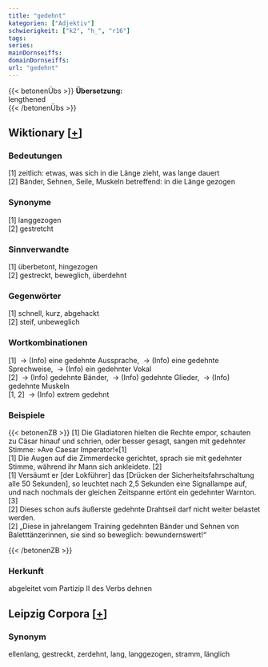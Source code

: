```yaml
---
title: "gedehnt"
kategorien: ["Adjektiv"]
schwierigkeit: ["k2", "h_", "r16"]
tags:
series:
mainDornseiffs:
domainDornseiffs:
url: "gedehnt"
---
```


{{< betonenÜbs >}}
**Übersetzung:**  
lengthened  
{{< /betonenÜbs >}}

## Wiktionary [[+](https://de.wiktionary.org/wiki/gedehnt)]

### Bedeutungen
[1] zeitlich: etwas, was sich in die Länge zieht, was lange dauert  
[2] Bänder, Sehnen, Seile, Muskeln betreffend: in die Länge gezogen  

### Synonyme
[1] langgezogen  
[2] gestretcht  

### Sinnverwandte
[1] überbetont, hingezogen  
[2] gestreckt, beweglich, überdehnt  

### Gegenwörter
[1] schnell, kurz, abgehackt  
[2] steif, unbeweglich  

### Wortkombinationen
[1]  -> (Info) eine gedehnte Aussprache,  -> (Info) eine gedehnte Sprechweise,  -> (Info) ein gedehnter Vokal  
[2]  -> (Info) gedehnte Bänder,  -> (Info) gedehnte Glieder,  -> (Info) gedehnte Muskeln  
[1, 2]  -> (Info) extrem gedehnt  

### Beispiele
{{< betonenZB >}}
[1] Die Gladiatoren hielten die Rechte empor, schauten zu Cäsar hinauf und schrien, oder besser gesagt, sangen mit gedehnter Stimme: »Ave Caesar Imperator!«[1]  
[1] Die Augen auf die Zimmerdecke gerichtet, sprach sie mit gedehnter Stimme, während ihr Mann sich ankleidete. [2]  
[1] Versäumt er [der Lokführer] das [Drücken der Sicherheitsfahrschaltung alle 50 Sekunden], so leuchtet nach 2,5 Sekunden eine Signallampe auf, und nach nochmals der gleichen Zeitspanne ertönt ein gedehnter Warnton.[3]  
[2] Dieses schon aufs äußerste gedehnte Drahtseil darf nicht weiter belastet werden.  
[2] „Diese in jahrelangem Training gedehnten Bänder und Sehnen von Baletttänzerinnen, sie sind so beweglich: bewundernswert!“  

{{< /betonenZB >}}
### Herkunft
abgeleitet vom Partizip II des Verbs dehnen  


## Leipzig Corpora [[+](https://corpora.uni-leipzig.de/en/res?word=gedehnt&corpusId=deu_newscrawl-public_2018)]


### Synonym
ellenlang, gestreckt, zerdehnt, lang, langgezogen, stramm, länglich

